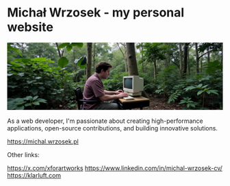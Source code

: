 # Michał Wrzosek - my personal website

![Picture of Michał seating in front of retro PC in the jungle](public/cover-2048x640.png)

As a web developer, I'm passionate about creating high-performance applications, open-source contributions, and building innovative solutions.

https://michal.wrzosek.pl

Other links:

https://x.com/xforartworks
https://www.linkedin.com/in/michal-wrzosek-cv/
https://klarluft.com
